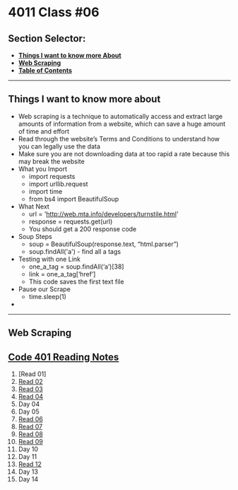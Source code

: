 # **4011 Class #06**

## **Section Selector**:
  - [**Things I want to know more About**](#things-i-want-to-know-more-about)
  - [**Web Scraping**](#web-scraping)
  - [**Table of Contents**](#code-401-reading-notes)

---

## **Things I want to know more about**
- Web scraping is a technique to automatically access and extract large amounts of information from a website, which can save a huge amount of time and effort
- Read through the website’s Terms and Conditions to understand how you can legally use the data
- Make sure you are not downloading data at too rapid a rate because this may break the website
- What you Import 
  - import requests
  - import urllib.request
  - import time
  - from bs4 import BeautifulSoup
- What Next
  - url = 'http://web.mta.info/developers/turnstile.html'
  - response = requests.get(url)
  - You should get a 200 response code
- Soup Steps
  - soup = BeautifulSoup(response.text, “html.parser”)
  - soup.findAll('a') - find all a tags
- Testing with one Link
  - one_a_tag = soup.findAll(‘a’)[38]
  - link = one_a_tag[‘href’]
  - This code saves the first text file
- Pause our Scrape
  - time.sleep(1)
- 


---

## **Web Scraping**



## [**Code 401 Reading Notes**](/401/401homepage.md)
  1. [Read 01]
  2. [Read 02](/401/read-02.md)
  3. [Read 03](/401/read-03.md)
  4. [Read 04](/401/read-04.md)
  5. Day 04
  6. Day 05
  7. [Read 06](/401/read-06.md)
  8. [Read 07](/401/read-07.md)
  9. [Read 08](/401/read-08.md)
  10. [Read 09](/401/read-09.md)
  11. Day 10
  12. Day 11
  13. [Read 12]()
  14. Day 13
  15. Day 14
<!-- DrP E-Sign Up, Up, Down, Down, Left, Right, Left, Right, B, A, Start -->
